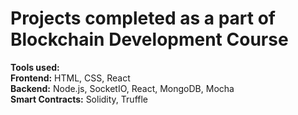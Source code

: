 # Projects completed as a part of Blockchain Development Course

<b>Tools used:</b> <br/>
<b>Frontend:</b> HTML, CSS, React <br/>
<b>Backend:</b> Node.js, SocketIO, React, MongoDB, Mocha <br/>
<b>Smart Contracts:</b> Solidity, Truffle
